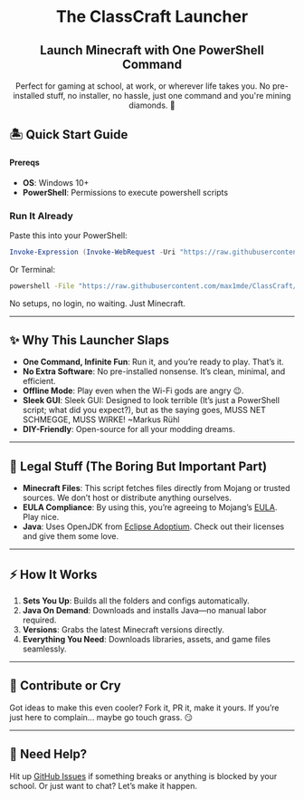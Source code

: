 <center>

# The ClassCraft Launcher

## Launch Minecraft with One PowerShell Command

Perfect for gaming at school, at work, or wherever life takes you. No pre-installed stuff, no installer, no hassle, just one command and you're mining diamonds. 🗿

</center>

## 🏝️ Quick Start Guide

#### Prereqs

- **OS**: Windows 10+
- **PowerShell**: Permissions to execute powershell scripts

### Run It Already
Paste this into your PowerShell:
```powershell
Invoke-Expression (Invoke-WebRequest -Uri "https://raw.githubusercontent.com/max1mde/ClassCraft/main/launcher.ps1").Content
```
Or Terminal:
```bash
powershell -File "https://raw.githubusercontent.com/max1mde/ClassCraft/main/launcher.ps1"
```
No setups, no login, no waiting. Just Minecraft.

---

## ✨ Why This Launcher Slaps

- **One Command, Infinite Fun**: Run it, and you’re ready to play. That’s it.
- **No Extra Software**: No pre-installed nonsense. It’s clean, minimal, and efficient.
- **Offline Mode**: Play even when the Wi-Fi gods are angry 😉.
- **Sleek GUI**: Sleek GUI: Designed to look terrible (It’s just a PowerShell script; what did you expect?), but as the saying goes, MUSS NET SCHMEGGE, MUSS WIRKE! ~Markus Rühl
- **DIY-Friendly**: Open-source for all your modding dreams.

---

## 📝 Legal Stuff (The Boring But Important Part)

- **Minecraft Files**: This script fetches files directly from Mojang or trusted sources. We don’t host or distribute anything ourselves.
- **EULA Compliance**: By using this, you’re agreeing to Mojang’s [EULA](https://www.minecraft.net/en-us/eula). Play nice.
- **Java**: Uses OpenJDK from [Eclipse Adoptium](https://adoptium.net/). Check out their licenses and give them some love.

---

## ⚡ How It Works

1. **Sets You Up**: Builds all the folders and configs automatically.
2. **Java On Demand**: Downloads and installs Java—no manual labor required.
3. **Versions**: Grabs the latest Minecraft versions directly.
4. **Everything You Need**: Downloads libraries, assets, and game files seamlessly.

---

## 🗿 Contribute or Cry

Got ideas to make this even cooler? Fork it, PR it, make it yours. If you’re just here to complain... maybe go touch grass. 😏

---

## 🧠 Need Help?

Hit up [GitHub Issues](https://github.com/max1mde/ClassCraft/issues) if something breaks or anything is blocked by your school. Or just want to chat? Let’s make it happen.

